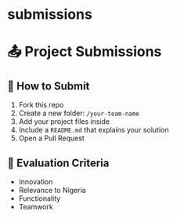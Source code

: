 # submissions

# 📤 Project Submissions

## 🧩 How to Submit
1. Fork this repo
2. Create a new folder: `/your-team-name`
3. Add your project files inside
4. Include a `README.md` that explains your solution
5. Open a Pull Request

## 🧪 Evaluation Criteria
- Innovation
- Relevance to Nigeria
- Functionality
- Teamwork
